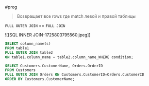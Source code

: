 #prog

> Возвращает все rows где match левой и правой таблицы

`FULL OUTER JOIN` == `FULL JOIN`

![[SQL INNER JOIN-1725803795560.jpeg]]

```sql
SELECT column_name(s)
FROM table1
FULL OUTER JOIN table2
ON table1.column_name = table2.column_name_WHERE condition;
```
```sql
SELECT Customers.CustomerName, Orders.OrderID  
FROM Customers  
FULL OUTER JOIN Orders ON Customers.CustomerID=Orders.CustomerID  
ORDER BY Customers.CustomerName;
```